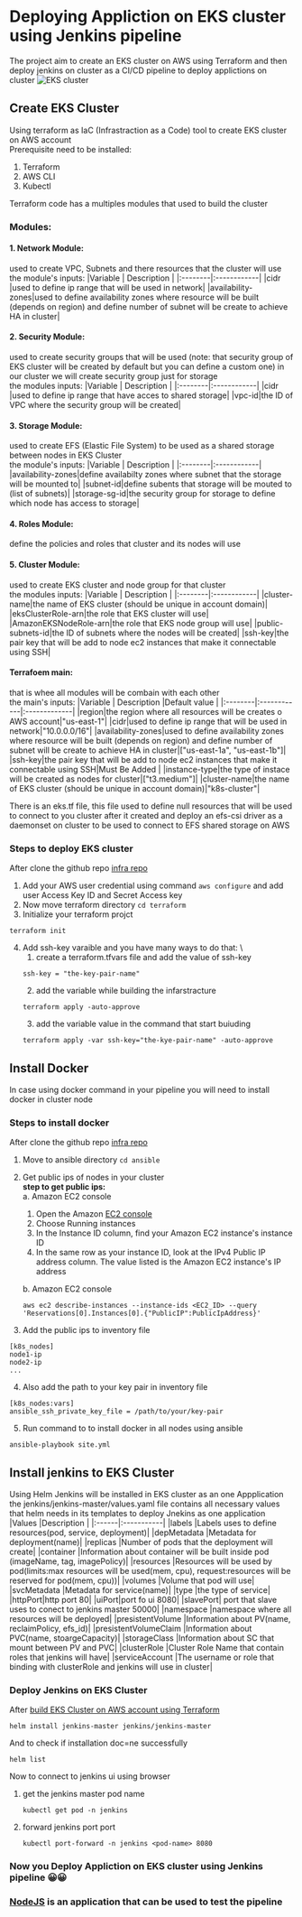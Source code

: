 # Deploying Appliction on EKS cluster using Jenkins pipeline

The project aim to create an EKS cluster on AWS using Terraform and then deploy jenkins on cluster as a CI/CD pipeline to deploy applictions on cluster 
![EKS cluster](./img/eks.png)

## Create EKS Cluster
Using terraform as IaC (Infrastraction as a Code) tool to create EKS cluster on AWS account \
Prerequisite need to be installed:
1. Terraform
2. AWS CLI
3. Kubectl

Terraform code has a multiples modules that used to build the cluster
### Modules:
#### 1. Network Module:
used to create VPC, Subnets and there resources that the cluster will use \
the module's inputs:
|Variable | Description |
|:--------|:------------|
|cidr |used to define ip range that will be used in network|
|availability-zones|used to define availability zones where resource will be built (depends on region) and define number of subnet will be create to achieve HA in cluster|

#### 2. Security Module: 
used to create security groups that will be used (note: that security group of EKS cluster will be created by default but you can define a custom one) in our cluster we will create security group just for storage \
the modules inputs:
|Variable | Description |
|:--------|:------------|
|cidr |used to define ip range that have acces to shared storage|
|vpc-id|the ID of VPC where the security group will be created|

#### 3. Storage Module: 
used to create  EFS (Elastic File System) to be used as a shared storage between nodes in EKS Cluster \
the module's inputs:
|Variable | Description |
|:--------|:------------|
|availability-zones|define availabilty zones where subnet that the storage will be mounted to|
|subnet-id|define subents that storage will be mouted to (list of subnets)|
|storage-sg-id|the security group for storage to define which node has access to storage|

#### 4. Roles Module:
define the  policies and roles that cluster and its nodes will use

#### 5. Cluster Module:
used to create EKS cluster and node group for that cluster \
the modules inputs:
|Variable | Description |
|:--------|:------------|
|cluster-name|the name of EKS cluster (should be unique in account domain)|
|eksClusterRole-arn|the role that EKS cluster will use|
|AmazonEKSNodeRole-arn|the role that EKS node group will use|
|public-subnets-id|the ID of subnets where the nodes will be created|
|ssh-key|the pair key that will be add to node ec2 instances that make it connectable using SSH|

#### Terrafoem main:
that is whee all modules will be combain with each other \
the main's inputs:
|Variable | Description |Default value |
|:--------|:------------|:-------------|
|region|the region where all resources will be creates o AWS account|"us-east-1"|
|cidr|used to define ip range that will be used in network|"10.0.0.0/16"|
|availability-zones|used to define availability zones where resource will be built (depends on region) and define number of subnet will be create to achieve HA in cluster|["us-east-1a", "us-east-1b"]|
|ssh-key|the pair key that will be add to node ec2 instances that make it connectable using SSH|Must Be Added |
|instance-type|the type of instace will be created as nodes for cluster|["t3.medium"]|
|cluster-name|the name of EKS cluster (should be unique in account domain)|"k8s-cluster"|

There is an eks.tf file, this file used to define null resources that will be used to connect to you cluster after it created and deploy an efs-csi driver as a daemonset on cluster to be used to connect to EFS shared storage on AWS

### Steps to deploy EKS cluster
After clone the github repo [infra repo](https://github.com/Ahmed-Elhgawy/aws-k8s-jenkins.git)
1. Add your AWS user credential using command `aws configure` and add user Access Key ID and Secret Access key
2. Now move terraform directory `cd terraform`
3. Initialize your terraform projct 
```
terraform init
```
4. Add ssh-key varaible and you have many ways to do that: \
    1. create a terraform.tfvars file and add the value of ssh-key
    ```
    ssh-key = "the-key-pair-name"
    ```
    2. add the variable while building the infarstracture
    ```
    terraform apply -auto-approve
    ```
    3. add the variable value in the command that start buiuding
    ```
    terraform apply -var ssh-key="the-kye-pair-name" -auto-approve
    ```

## Install Docker
In case using docker command in your pipeline you will need to install docker in cluster node

### Steps to install docker
After clone the github repo [infra repo](https://github.com/Ahmed-Elhgawy/aws-k8s-jenkins.git)
1. Move to ansible directory `cd ansible`
2. Get public ips of nodes in your cluster \
    **step to get public ips:** \
    a. Amazon EC2 console
    1. Open the Amazon [EC2 console](https://console.aws.amazon.com/ec2/)
    2. Choose Running instances
    3. In the Instance ID column, find your Amazon EC2 instance's instance ID
    4. In the same row as your instance ID, look at the IPv4 Public IP address column. The value listed is the Amazon EC2 instance's IP address

    b. Amazon EC2 console
    ```
    aws ec2 describe-instances --instance-ids <EC2_ID> --query 'Reservations[0].Instances[0].{"PublicIP":PublicIpAddress}'
    ```
3. Add the public ips to inventory file
```
[k8s_nodes]
node1-ip
node2-ip
...
```
4. Also add the path to your key pair in inventory file
```
[k8s_nodes:vars]
ansible_ssh_private_key_file = /path/to/your/key-pair
```
5. Run command to to install docker in all nodes using ansible
```
ansible-playbook site.yml
```

## Install jenkins to EKS Cluster
Using Helm Jenkins will be installed in EKS cluster as an one Appplication \
the jenkins/jenkins-master/values.yaml file contains all necessary values that helm needs in its templates to deploy Jnekins as one application
|Values |Description |
|:------|:-----------| 
|labels |Labels uses to define resources(pod, service, deployment)|
|depMetadata |Metadata for deployment(name)|
|replicas |Number of pods that the deployment will create|
|container |Information about container will be built inside pod (imageName, tag, imagePolicy)|
|resources |Resources will be used by pod(limits:max resources will be used(mem, cpu), request:resources will be reserved for pod(mem, cpu))|
|volumes |Volume that pod will use|
|svcMetadata |Metadata for service(name)|
|type |the type of service|
|httpPort|http port 80|
|uiPort|port fo ui 8080|
|slavePort| port that slave uses to conect to jenkins master 50000|
|namespace |namespace where all resources will be deployed|
|presistentVolume |Information about PV(name, reclaimPolicy, efs_id)|
|presistentVolumeClaim |Information about PVC(name, stoargeCapacity)|
|storageClass |Information about SC that mount between PV and PVC|
|clusterRole |Cluster Role Name that contain roles that jenkins will have|
|serviceAccount |The username or role that binding with clusterRole and jenkins will use in cluster|

### Deploy Jenkins on EKS Cluster
After [build EKS Cluster on AWS account using Terraform](https://github.com/Ahmed-Elhgawy/aws-k8s-jenkins/master/README.md?plain=1#L68)
```
helm install jenkins-master jenkins/jenkins-master
```
And to check if installation doc=ne successfully
```
helm list
```
Now to connect to jenkins ui using browser
1. get the jenkins master pod name
    ```
    kubectl get pod -n jenkins
    ```
2. forward jenkins port port 
    ```
    kubectl port-forward -n jenkins <pod-name> 8080
    ```

### Now you Deploy Appliction on EKS cluster using Jenkins pipeline 😀😀

### [NodeJS](https://github.com/Ahmed-Elhgawy/NodeJsApp.git) is an application that can be used to test the pipeline
